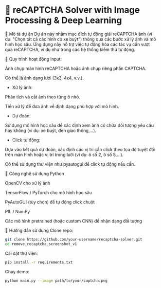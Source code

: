 # 🧠 reCAPTCHA Solver with Image Processing & Deep Learning
📝 Mô tả dự án
Dự án này nhằm mục đích tự động giải reCAPTCHA ảnh (ví dụ: "Chọn tất cả các hình có xe buýt") thông qua các bước xử lý ảnh và mô hình học sâu. Ứng dụng này hỗ trợ việc tự động hóa các tác vụ cần vượt qua reCAPTCHA, ví dụ như trong các hệ thống kiểm thử tự động.

📌 Quy trình hoạt động
Input:

Ảnh chụp màn hình reCAPTCHA hoặc ảnh chụp riêng phần CAPTCHA.

Có thể là ảnh dạng lưới (3x3, 4x4, v.v.).

+ Xử lý ảnh:

Phân tích và cắt ảnh theo từng ô nhỏ.

Tiền xử lý để đưa ảnh về định dạng phù hợp với mô hình.

+ Dự đoán:

Sử dụng mô hình học sâu để xác định xem ảnh có chứa đối tượng yêu cầu hay không (ví dụ: xe buýt, đèn giao thông,...).

+ Click tự động:

Dựa vào kết quả dự đoán, xác định các vị trí cần click theo tọa độ tuyệt đối trên màn hình hoặc vị trí trong lưới (ví dụ: ô số 2, ô số 5,...).

Có thể sử dụng thư viện như pyautogui để click tự động nếu cần.

🧰 Công nghệ sử dụng
Python

OpenCV cho xử lý ảnh

TensorFlow / PyTorch cho mô hình học sâu

PyAutoGUI (tùy chọn) để tự động click chuột

PIL / NumPy

Các mô hình pretrained (hoặc custom CNN) để nhận dạng đối tượng

🚀 Hướng dẫn sử dụng
Clone repo:
```bash
git clone https://github.com/your-username/recaptcha-solver.git
cd remove_recaptcha_screenshot_v1
``` 

Cài đặt thư viện:
```bash
pip install -r requirements.txt
```

Chạy demo:
```bash 
python main.py --image path/to/your/captcha.png
```
